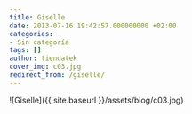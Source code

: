 ```yaml
---
title: Giselle
date: 2013-07-16 19:42:57.000000000 +02:00
categories:
- Sin categoría
tags: []
author: tiendatek
cover_img: c03.jpg
redirect_from: /giselle/
---
```

![Giselle]({{ site.baseurl }}/assets/blog/c03.jpg)